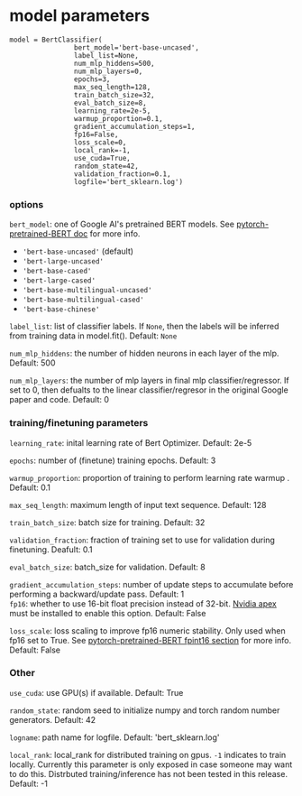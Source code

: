 
# model parameters

```python3
model = BertClassifier(   
                bert_model='bert-base-uncased',
                label_list=None, 
                num_mlp_hiddens=500,
                num_mlp_layers=0,
                epochs=3,
                max_seq_length=128,
                train_batch_size=32,
                eval_batch_size=8,
                learning_rate=2e-5,
                warmup_proportion=0.1,
                gradient_accumulation_steps=1,
                fp16=False,
                loss_scale=0,
                local_rank=-1,
                use_cuda=True,
                random_state=42,
                validation_fraction=0.1,
                logfile='bert_sklearn.log')
```

### options

`bert_model`: one of Google AI's pretrained BERT models.  See [pytorch-pretrained-BERT doc](https://github.com/huggingface/pytorch-pretrained-BERT#Doc) for more info.
 * `'bert-base-uncased'` (default)
 * `'bert-large-uncased'`
 * `'bert-base-cased'`
 * `'bert-large-cased'`
 * `'bert-base-multilingual-uncased'`
 * `'bert-base-multilingual-cased'`
 * `'bert-base-chinese'`
                     
`label_list`: list of classifier labels. If `None`, then the labels will be inferred from training data in model.fit(). Default: `None`

`num_mlp_hiddens`: the number of hidden neurons in each layer of the mlp. Default: 500

`num_mlp_layers`: the number of mlp layers in final mlp classifier/regressor. If set to 0, then defualts 
    to the linear classifier/regresor in the original Google paper and code. Default: 0

### training/finetuning parameters

`learning_rate`: inital learning rate of Bert Optimizer. Default: 2e-5

`epochs`: number of (finetune) training epochs. Default: 3        

`warmup_proportion`: proportion of training to perform learning rate warmup . Default: 0.1

`max_seq_length`: maximum length of input text sequence. Default: 128

`train_batch_size`: batch size for training. Default: 32

`validation_fraction`: fraction of training set to use for validation during finetuning. Deafult: 0.1

`eval_batch_size`: batch_size for validation. Default: 8

`gradient_accumulation_steps`: number of update steps to accumulate before performing a backward/update pass. Default: 1      
`fp16`: whether to use 16-bit float precision instead of 32-bit. [Nvidia apex](https://github.com/NVIDIA/apex) must be installed to enable this option. Default: False

`loss_scale`: loss scaling to improve fp16 numeric stability. Only used when fp16 set to True. See [pytorch-pretrained-BERT fpint16 section](https://github.com/huggingface/pytorch-pretrained-BERT#Training-large-models-introduction,-tools-and-examples) for more info.  Default: False

### Other

`use_cuda`: use GPU(s) if available. Default: True

`random_state`: random seed to initialize numpy and torch random number generators. Default: 42

`logname`: path name for logfile. Default: 'bert_sklearn.log'

`local_rank`: local_rank for distributed training on gpus. `-1` indicates to train locally. Currently this parameter is only exposed in case someone may want to do this. Distrbuted training/inference has not been tested in this release. Default: -1

